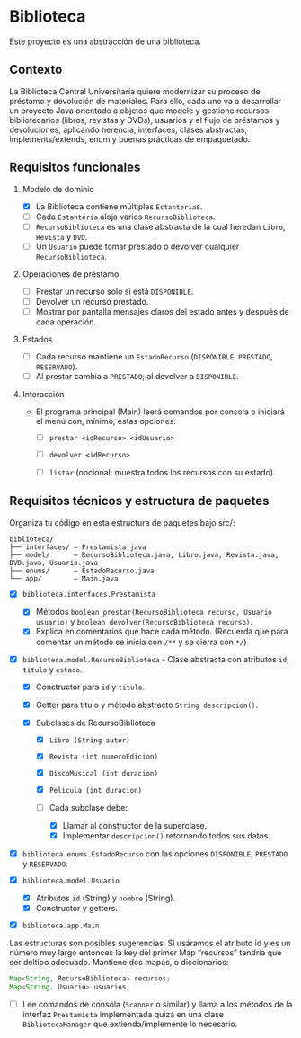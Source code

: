 # Biblioteca

Este proyecto es una abstracción de una biblioteca.

## Contexto
La Biblioteca Central Universitaria quiere modernizar su proceso de préstamo y devolución de materiales. Para ello, cada uno va a desarrollar un proyecto Java orientado a objetos que modele y gestione recursos bibliotecarios (libros, revistas y DVDs), usuarios y el flujo de préstamos y devoluciones, aplicando herencia, interfaces, clases abstractas, implements/extends, enum y buenas prácticas de empaquetado.

## Requisitos funcionales

1. Modelo de dominio

   * [x] La Biblioteca contiene múltiples `Estanteria`s.
   * [ ] Cada `Estanteria` aloja varios `RecursoBiblioteca`.
   * [ ] `RecursoBiblioteca` es una clase abstracta de la cual heredan `Libro`, `Revista` y `DVD`.
   * [ ] Un `Usuario` puede tomar prestado o devolver cualquier `RecursoBiblioteca`.

2. Operaciones de préstamo

   * [ ] Prestar un recurso solo si está `DISPONIBLE`.
   * [ ] Devolver un recurso prestado.
   * [ ] Mostrar por pantalla mensajes claros del estado antes y después de cada operación.

3. Estados

   * [ ] Cada recurso mantiene un `EstadoRecurso` (`DISPONIBLE`, `PRESTADO`, `RESERVADO`).
   * [ ] Al prestar cambia a `PRESTADO`; al devolver a `DISPONIBLE`.

4. Interacción

   * El programa principal (Main) leerá comandos por consola o iniciará el menú con, mínimo, estas opciones:

     * [ ] `prestar <idRecurso> <idUsuario>`
     * [ ] `devolver <idRecurso>`
     * [ ] `listar` (opcional: muestra todos los recursos con su estado).



## Requisitos técnicos y estructura de paquetes
Organiza tu código en esta estructura de paquetes bajo src/:

```
biblioteca/
├── interfaces/ ← Prestamista.java
├── model/      ← RecursoBiblioteca.java, Libro.java, Revista.java, DVD.java, Usuario.java
├── enums/      ← EstadoRecurso.java
└── app/        ← Main.java
```

* [x] `biblioteca.interfaces.Prestamista`

  * [x] Métodos `boolean prestar(RecursoBiblioteca recurso, Usuario usuario)` y `boolean devolver(RecursoBiblioteca recurso)`.
  * [x] Explica en comentarios qué hace cada método. (Recuerda que para
comentar un método se inicia con `/**` y se cierra con `*/`)

* [x] `biblioteca.model.RecursoBiblioteca` - Clase abstracta con atributos `id`, `titulo` y `estado`.

  * [x] Constructor para `id` y `titulo`.
  * [x] Getter para título y método abstracto `String descripcion()`.
  * [x] Subclases de RecursoBiblioteca

	* [x] `Libro (String autor)`
	* [x] `Revista (int numeroEdicion)`
	* [x] `DiscoMusical (int duracion)`
	* [x] `Pelicula (int duracion)`
	* [ ] Cada subclase debe:

      * [x] Llamar al constructor de la superclase.
      * [x] Implementar `descripcion()` retornando todos sus datos.

* [x] `biblioteca.enums.EstadoRecurso` con las opciones `DISPONIBLE`, `PRESTADO` y `RESERVADO`.
* [x] `biblioteca.model.Usuario`

  * [x] Atributos `id` (String) y `nombre` (String).
  * [x] Constructor y getters.

* [x] `biblioteca.app.Main`

Las estructuras son posibles sugerencias. Si usáramos el atributo id y es un número muy
largo entonces la key del primer Map “recursos” tendría que ser deltipo adecuado.
Mantiene dos mapas, o diccionarios:

```java
Map<String, RecursoBiblioteca> recursos;
Map<String, Usuario> usuarios;
```

* [ ] Lee comandos de consola (`Scanner` o similar) y llama a los métodos de la interfaz `Prestamista` implementada quizá en una clase `BibliotecaManager` que extienda/implemente lo necesario.
